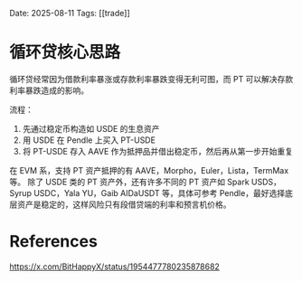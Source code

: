 Date: 2025-08-11
Tags: [[trade]]

# 循环贷核心思路

循环贷经常因为借款利率暴涨或存款利率暴跌变得无利可图，而 PT 可以解决存款利率暴跌造成的影响。

流程：
1. 先通过稳定币构造如 USDE 的生息资产
2. 用 USDE 在 Pendle 上买入 PT-USDE 
3. 将 PT-USDE 存入 AAVE 作为抵押品并借出稳定币，然后再从第一步开始重复


在 EVM 系，支持 PT 资产抵押的有 AAVE，Morpho，Euler，Lista，TermMax 等。
除了 USDE 类的 PT 资产外，还有许多不同的 PT 资产如 Spark USDS，Syrup USDC，Yala YU，Gaib AIDaUSDT 等，具体可参考 Pendle，最好选择底层资产是稳定的，这样风险只有段借贷端的利率和预言机价格。

# References
https://x.com/BitHappyX/status/1954477780235878682